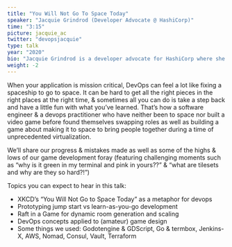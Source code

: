 ```yaml
---
title: "You Will Not Go To Space Today"
speaker: "Jacquie Grindrod (Developer Advocate @ HashiCorp)"
time: "3:15"
picture: jacquie_ac
twitter: "devopsjacquie"
type: talk
year: "2020"
bio: "Jacquie Grindrod is a developer advocate for HashiCorp where she’s able to apply her passion for solving problems with a holistic approach by bridging the gaps between teams and systems. From making making healthcare accessible to creating a winning networking application for women in tech at ElleHacks 2018, Jacquie works to collaborate and empower communities around her. In 2019, Jacquie was recognized as Canada's Top 30 Under 30 Developers and spoke at DevOpsDays Toronto. A notable ACNH moment for her was shouting 'Yay I finally paid off my house loan!' to which her partner promptly responded 'why do you even play this game??'"
weight: -2
---
```


When your application is mission critical, DevOps can feel a lot like fixing a spaceship to go to space. It can be hard to get all the right pieces in the right places at the right time, & sometimes all you can do is take a step back and have a little fun with what you’ve learned. That’s how a software engineer & a devops practitioner who have neither been to space nor built a video game before found themselves swapping roles as well as building a game about making it to space to bring people together during a time of unprecedented virtualization. 

We’ll share our progress & mistakes made as well as some of the highs & lows of our game development foray (featuring challenging moments such as “why is it green in my terminal and pink in yours??” & “what are tilesets and why are they so hard?!”) 

Topics you can expect to hear in this talk:
* XKCD’s “You Will Not Go to Space Today” as a metaphor for devops
* Prototyping jump start vs learn-as-you-go development
* Raft in a Game for dynamic room generation and scaling
* DevOps concepts applied to (amateur) game design 
* Some things we used: Godotengine & GDScript, Go & termbox, Jenkins-X, AWS, Nomad, Consul, Vault, Terraform
